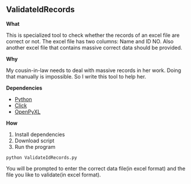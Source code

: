 ## ValidateIdRecords

**What**

This is specialized tool to check whether the records of an excel file are correct or not. The excel file has two columns: Name and ID NO. Also another excel file that contains massive correct data should be provided.

**Why**

My cousin-in-law needs to deal with massive records in her work. Doing that manually is impossible. So I write this tool to help her.

**Dependencies**

* [Python](https://www.python.org/)
* [Click](http://click.pocoo.org/)
* [OpenPyXL](https://pypi.python.org/pypi/openpyxl)

**How**

1. Install dependencies
2. Download script
3. Run the program
    
`python ValidateIdRecords.py`

You will be prompted to enter the correct data file(in excel format) and the file you like to validate(in excel format).
